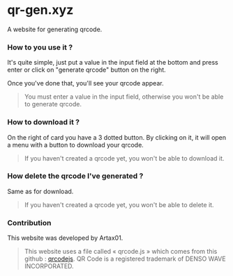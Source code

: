 # qr-gen.xyz

A website for generating qrcode.

### How to you use it ?

It's quite simple, just put a value in the input field at the bottom and press enter or click on "generate qrcode" button on the right.

Once you've done that, you'll see your qrcode appear.

> You must enter a value in the input field, otherwise you won't be able to generate qrcode.

### How to download it ?

On the right of card you have a 3 dotted button. By clicking on it, it will open a menu with a button to download your qrcode.

> If you haven't created a qrcode yet, you won't be able to download it.

### How delete the qrcode I've generated ?

Same as for download.

> If you haven't created a qrcode yet, you won't be able to delete it.

### Contribution

This website was developed by Artax01.

> This website uses a file called « qrcode.js » which comes from this github : [qrcodejs](https://github.com/davidshimjs/qrcodejs). QR Code is a registered trademark of DENSO WAVE INCORPORATED.
